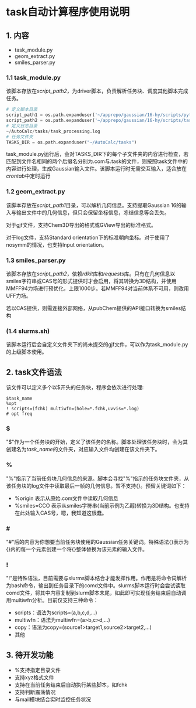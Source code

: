 # task自动计算程序使用说明

## 1. 内容
- task_module.py
- geom_extract.py
- smiles_parser.py
### 1.1 task_module.py
该脚本存放在*script_path2*，为driver脚本，负责解析任务块、调度其他脚本完成任务。
```python
# 定义脚本目录
script_path1 = os.path.expanduser('~/apprepo/gaussian/16-hy/scripts/python')
script_path2 = os.path.expanduser('~/apprepo/gaussian/16-hy/scripts/tasks')
# 定义日志目录
~/AutoCalc/tasks/task_processing.log
# 任务文件夹
TASKS_DIR = os.path.expanduser("~/AutoCalc/tasks")
```
task_module.py运行后，会对TASKS_DIR下的每个子文件夹的内容进行检查，若匹配到文件名相同的两个后缀名分别为.com与.task的文件，则按照task文件中的内容进行处理，生成Gaussian输入文件。该脚本运行时无需交互输入，适合放在*crontab*中定时运行
### 1.2 geom_extract.py
该脚本存放在*script_path1*目录，可以解析几何信息。支持提取Gaussian 16的输入与输出文件中的几何信息，但只会保留坐标信息，冻结信息等会丢失。

对于gjf文件，支持Chem3D导出的格式或GView导出的标准格式。

对于log文件，支持Standard orientation下的标准朝向坐标。对于使用了nosymm的情况，也支持Input orientation。
### 1.3 smiles_parser.py
该脚本存放在*script_path2*，依赖*rdkit*库和*requests*库。只有在几何信息以smiles字符串或CAS号的形式提供时才会启用，将其转换为3D结构，并使用MMFF94力场进行预优化，上限1000步。若MMFF94对当前体系不可用，则改用UFF力场。

若以CAS提供，则需连接外部网络，从pubChem提供的API接口转换为smiles结构
### (1.4 slurms.sh)
该脚本运行后会自定义文件夹下的尚未提交的gjf文件，可以作为task_module.py的上级脚本使用。

## 2. task文件语法
该文件可以定义多个以$开头的任务块，程序会依次进行处理:

    $task_name
    %opt
    ! scripts=(fchk) multiwfn=(hole=*.fchk,uvvis=*.log)
    # opt freq
### $
"$"作为一个任务块的开始，定义了该任务的名称。脚本处理该任务块时，会为其创建名为*task_name*的文件夹，对应输入文件均创建在该文件夹下。
### %
"%"指示了当前任务块几何信息的来源。脚本会寻找"%"指示的任务块文件夹，从该任务块的log文件中读取最后一帧的几何信息。暂不支持{}。预留关键词如下：
- %origin 表示从原始.com文件中读取几何信息
- %smiles=CCO 表示从smiles字符串(当前示例为乙醇)转换为3D结构。也支持在此处输入CAS号，嗯，我知道这很蠢。
### \#
"#"后的内容为你想要当前任务块使用的Gaussian任务关键词。特殊语法{}表示为{}内的每一个元素创建一个将{}整体替换为该元素的输入文件。
### !
"!"是特殊语法，目前需要与slurms脚本结合才能发挥作用。作用是将命令词解析为bash命令，输出到任务目录下的comd文件中。slurms脚本运行时会尝试读取comd文件，将其中内容复制到slurm脚本末尾，如此即可实现任务结束后自动调用multiwfn分析。目前仅支持三种命令：
- scripts：语法为scripts=(a,b,c,d,...)
- multiwfn：语法为multiwfn=(a>b,c>d,...)
- copy：语法为copy=(source1>target1,source2>target2,...)
- 其他

## 3. 待开发功能
- %支持指定目录文件
- 支持xyz格式文件
- 支持在当前任务结束后自动执行某些脚本，如fchk
- 支持判断震荡情况
- 与mail模块结合实时监控任务状况
